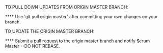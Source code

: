 TO PULL DOWN UPDATES FROM ORIGIN MASTER BRANCH:

  **** Use 'git pull origin master' after committing your own changes on your branch.


TO UPDATE THE ORIGIN MASTER BRANCH:

  **** Submit a pull request to the origin master branch and notify Scrum Master 
  --DO NOT REBASE.